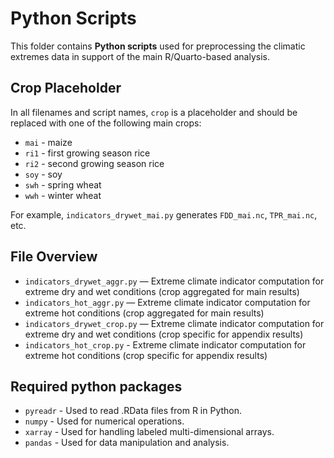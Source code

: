 # Python Scripts

This folder contains **Python scripts** used for preprocessing the climatic extremes data in support of the main R/Quarto-based analysis.

## Crop Placeholder

In all filenames and script names, `crop` is a placeholder and should be replaced with one of the following main crops:

- `mai` - maize
- `ri1` - first growing season rice
- `ri2` - second growing season rice
- `soy` - soy
- `swh` - spring wheat
- `wwh` - winter wheat

For example, `indicators_drywet_mai.py` generates `FDD_mai.nc`, `TPR_mai.nc`, etc.

## File Overview

- `indicators_drywet_aggr.py` — Extreme climate indicator computation for extreme dry and wet conditions (crop aggregated for main results)
- `indicators_hot_aggr.py` — Extreme climate indicator computation for extreme hot conditions (crop aggregated for main results)
- `indicators_drywet_crop.py` — Extreme climate indicator computation for extreme dry and wet conditions (crop specific for appendix results)
- `indicators_hot_crop.py` - Extreme climate indicator computation for extreme hot conditions (crop specific for appendix results)

## Required python packages
- `pyreadr` - Used to read .RData files from R in Python.
- `numpy` - Used for numerical operations.
- `xarray` - Used for handling labeled multi-dimensional arrays.
- `pandas` - Used for data manipulation and analysis.

